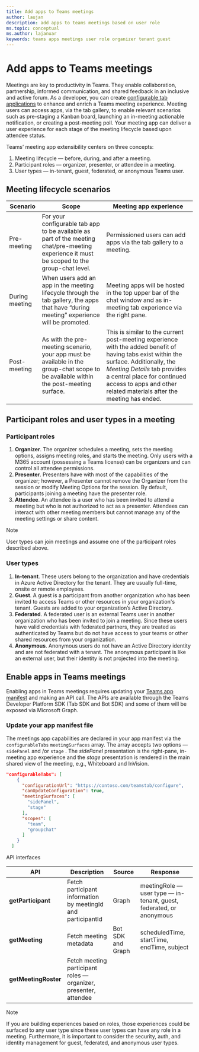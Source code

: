 ```yaml
---
title: Add apps to Teams meetings
author: laujan
description: add apps to teams meetings based on user role
ms.topic: conceptual
ms.author: lajanuar
keywords: teams apps meetings user role organizer tenant guest
---
```

# Add apps to Teams meetings

Meetings are key to productivity in Teams. They enable collaboration, partnership, informed communication, and shared feedback in an inclusive and active forum. As a developer, you can create [configurable tab applications](../tabs/what-are-tabs.md#how-do-tabs-work) to enhance and enrich a Teams meeting experience. Meeting users can access apps, via the tab gallery, to enable relevant scenarios such as pre-staging a Kanban board, launching an in-meeting actionable notification, or creating a post-meeting poll. Your meeting app can deliver a user experience for each stage of the meeting lifecycle based upon attendee status.

Teams’ meeting app extensibility centers on three concepts: 

1. Meeting lifecycle — before, during, and after a meeting.
2. Participant roles — organizer, presenter, or attendee in a meeting.
3. User types — in-tenant, guest, federated, or anonymous Teams user.

## Meeting lifecycle scenarios

| Scenario | Scope | Meeting app experience |
| ----------| -------| ----------------------------|
| Pre-meeting | For your configurable tab app to be available as part of the meeting chat/pre-meeting experience it must be scoped to the group-chat level.| Permissioned users can add apps via the tab gallery to a meeting.|
| During meeting | When users add an app in the meeting lifecycle through the tab gallery, the apps that have “during meeting” experience will be promoted. | Meeting apps will be hosted in the top upper bar of the chat window and as in-meeting tab experience via the right pane. |
|Post-meeting | As with the pre-meeting scenario, your app must be available in the group-chat scope to be available within the post-meeting surface.| This is similar to the current post-meeting experience with the added benefit of having tabs exist within the surface. Additionally, the *Meeting Details* tab provides a central place for continued access to apps and other related materials after the meeting has ended. |

## Participant roles and user types in a meeting

### Participant roles

1. **Organizer**. The organizer schedules a meeting, sets the meeting options, assigns meeting roles, and starts the meeting. Only users with a M365 account (possessing a Teams license) can be organizers and can control all attendee permissions.
1. **Presenter**. Presenters have with most of the capabilities of the organizer; however, a Presenter cannot remove the Organizer from the session or modify Meeting Options for the session. By default, participants joining a meeting have the presenter role.
1. **Attendee**. An attendee is a user who has been invited to attend a meeting but who is not authorized to act as a presenter. Attendees can interact with other meeting members but cannot manage any of the meeting settings or share content.

> [!NOTE]
> User types can join meetings and assume one of the participant roles described above.

### User types

1. **In-tenant**. These users belong to the organization and have credentials in Azure Active Directory for the tenant. They are usually full-time, onsite or remote employees.
1. **Guest**. A guest is a participant from another organization who has been invited to access Teams or other resources in your organization's tenant. Guests are added to your organization’s Active Directory.
1. **Federated**. A federated user is an external Teams user in another organization who has been invited to join a meeting. Since these users have valid credentials with federated partners, they are treated as authenticated by Teams but do not have access to your teams or other shared resources from your organization.
1. **Anonymous**. Anonymous users do not have an Active Directory identity and are not federated with a tenant. The anonymous participant is like an external user, but their identity is not projected into the meeting.

## Enable apps in Teams meetings

Enabling apps in Teams meetings requires updating your [Teams app manifest](../resources/schema/manifest-schema) and making an API call. The APIs are available through the Teams Developer Platform SDK (Tab SDK and Bot SDK) and some of them will be exposed via Microsoft Graph.

### Update your app manifest file

The meetings app capabilities are declared in your app manifest via the `configurableTabs`  `meetingSurfaces`  array. The array accepts two options — `sidePanel` and /or `stage` . The *sidePanel* presentation is the right-pane, in-meeting app experience and the *stage* presentation is rendered in the main shared view of the meeting, e.g., Whiteboard and InVision.

```json
"configurableTabs": [
    {
      "configurationUrl": "https://contoso.com/teamstab/configure",
      "canUpdateConfiguration": true,
      "meetingSurfaces": [
        "sidePanel",
        "stage"
      ],
      "scopes": [
        "team",
        "groupchat"
      ]
    }
  ]
```

API interfaces

|API | Description | Source |Response|
| -----| ------------| --------|-----------|
|**getParticipant**| Fetch participant information by meetingId and participantId| Graph| meetingRole — user type — in-tenant, guest, federated, or anonymous|
|**getMeeting**| Fetch meeting metadata | Bot SDK and Graph| scheduledTime, startTime, endTime, subject|
|**getMeetingRoster**| Fetch meeting participant roles — organizer, presenter, attendee|

> [!NOTE]
> If you are building experiences based on roles, those experiences could be surfaced to any user type since these user types can have any role in a meeting. Furthermore, it is important to consider the security, auth, and identity management for guest, federated, and anonymous user types.  
